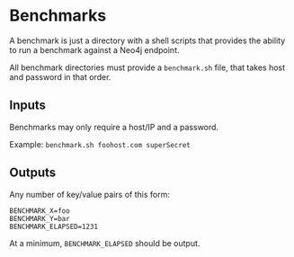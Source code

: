 # Benchmarks

A benchmark is just a directory with a shell scripts that provides the ability to
run a benchmark against a Neo4j endpoint.

All benchmark directories must provide a `benchmark.sh` file, that takes host and password
in that order.

## Inputs

Benchmarks may only require a host/IP and a password.

Example:  `benchmark.sh foohost.com superSecret`

## Outputs

Any number of key/value pairs of this form:

```
BENCHMARK_X=foo
BENCHMARK_Y=bar
BENCHMARK_ELAPSED=1231
```

At a minimum, `BENCHMARK_ELAPSED` should be output.
